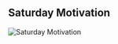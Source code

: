 ## Saturday Motivation
![Saturday Motivation](https://github.com/user-attachments/assets/b8f9cd6b-b198-4a58-a7bf-ddb34af53287)
